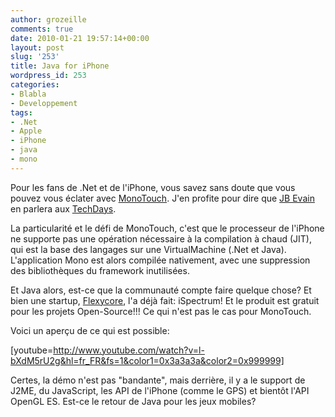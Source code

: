 ```yaml
---
author: grozeille
comments: true
date: 2010-01-21 19:57:14+00:00
layout: post
slug: '253'
title: Java for iPhone
wordpress_id: 253
categories:
- Blabla
- Developpement
tags:
- .Net
- Apple
- iPhone
- java
- mono
---
```


Pour les fans de .Net et de l'iPhone, vous savez sans doute que vous pouvez vous éclater avec [MonoTouch](http://monotouch.net/).
J'en profite pour dire que [JB Evain](http://evain.net/blog/) en parlera aux [TechDays](http://www.microsoft.com/france/mstechdays/programmes/parcours.aspx?index=70).

La particularité et le défi de MonoTouch, c'est que le processeur de l'iPhone ne supporte pas une opération nécessaire à la compilation à chaud (JIT), qui est la base des langages sur une VirtualMachine (.Net et Java). L'application Mono est alors compilée nativement, avec une suppression des bibliothèques du framework inutilisées.

Et Java alors, est-ce que la communauté compte faire quelque chose?
Et bien une startup, [Flexycore](http://www.flexycore.com/), l'a déjà fait: iSpectrum! Et le produit est gratuit pour les projets Open-Source!!! Ce qui n'est pas le cas pour MonoTouch.

Voici un aperçu de ce qui est possible:

[youtube=http://www.youtube.com/watch?v=l-bXdM5rU2g&hl=fr_FR&fs=1&color1=0x3a3a3a&color2=0x999999]

Certes, la démo n'est pas "bandante", mais derrière, il y a le support de J2ME, du JavaScript, les API de l'iPhone (comme le GPS) et bientôt l'API OpenGL ES.
Est-ce le retour de Java pour les jeux mobiles?
